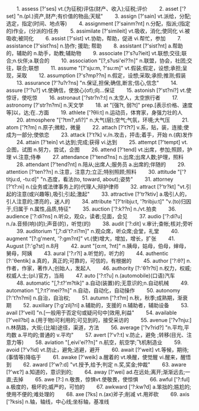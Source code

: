 　　1. assess [?'ses] vt.(为征税)评估(财产、收入);征税;评价
　　2. asset ['?set] "n.(pl.)资产,财产;有价值的物品;天赋"
　　3. assign [?'sain] vt.派给，分配;选定，指定(时间、地点等)
　　4. assignment [?'sainm?nt] n.分配，指派;(指定的)作业，(分派的)任务
　　5. assimilate [?'simileit] vt.吸收，消化;使同化 vi.被吸收;被同化
　　6. assist [?'sist] vt.协助，帮助，促进 vi.帮忙，参加
　　7. assistance [?'sist?ns] n.协作; 援助; 帮助
　　8. assistant [?'sist?nt] a.帮助的，辅助的 n.助手，助教;辅助物
　　9. associate [?'s?u?ieit] vt.联想;交往;联合;n.伙伴;a.联合的
　　10. association "[?,s?usi'ei??n]" n.联盟，协会，社团;交往，联合;联想
　　11. assume "[?'sju:m, ?'su:m]" vt.假装;假定，设想;承担;呈现，采取
　　12. assumption [?'s?mp??n] n.假定，设想;采取;承担;推测;假装
　　13. assurance [?'?u?r?ns] "n.保证,担保;确信,断言;信心,信念"
　　14. assure [?'?u?] vt.使确信，使放心(of);向…保证
　　15. astonish [?'st?ni?] vt.使惊讶，使吃惊
　　16. astronaut ['?str?n?:t] n.太空人，太空旅行者
　　17. astronomy [?'str?n?mi] n.天文学
　　18. at "[强?t, 弱?t]" prep.[表示价格、速度等]以，达;在..方面
　　19. athlete ['?θli:t] n.运动员，体育家，身强力壮的人
　　20. atmosphere "['?tm?,sfi?]" n.大气(层);空气;气氛，环境;大气压
　　21. atom ['?t?m] n.原子;微粒，微量
　　22. attach [?'t?t?] v.系，贴，装，连接;使成为一部分;使依恋
　　23. attack [?'t?k] v./n.攻击，抨击;着手，开始 n.(病)发作
　　24. attain [?'tein] vt.达到;完成;获得 vi.达到
　　25. attempt [?'tempt] vt.企图，试图 n.努力，尝试，企图
　　26. attend [?'tend] vt.出席，参加;照顾，护理 vi.注意;侍奉
　　27. attendance [?'tend?ns] n.出席;出席人数;护理，照料
　　28. attendant [?'tend?nt] n.陪从;出席人;服务员 a.出席的;伴随的
　　29. attention [?'ten??n] n.注意，注意力;立正;特别照顾;照料
　　30. attitude "['?titju:d, -tu:d]" "n.态度，看法(to, toward, about);姿势"
　　31. attorney [?'t?:ni] n.(业务或法律事务上的)代理人;辩护律师
　　32. attract [?'tr?kt] "vt.引起的注意(或兴趣等),吸引;引起;激起"
　　33. attractive [?'tr?ktiv] a.吸引人的，引人注意的;漂亮的，迷人的
　　34. attribute "[?'tribju:t, '?tribju:t]" "v.(to)归因于,归属于 n.属性,品质,特征"
　　35. auction ['?:k??n] n./vt.拍卖
　　36. audience ['?:di?ns] n.听众，观众，读者;见面，会见
　　37. audio ['?:di?u] n./a.音频(响)(的);声音(的)，听觉(的)
　　38. audit ['?:dit] v.审计;查帐;核对;旁听
　　39. auditorium "[,?:di't?:ri?m]" n.观众席，听众席;会堂，礼堂
　　40. augment "[?:ɡ'ment, '?:gm?nt]" vt.(使)增大，增加，增长，扩张
　　41. August [?:'ɡ?st] n.8月
　　42. aunt "[ɑ:nt, ?nt]" n.姨母，姑母，伯母，婶母，舅母，阿姨
　　43. aural ['?:r?l] a.听觉的，听力的
　　44. authentic [?:'θentik] a.真的，真正的;可靠的，可信的，有根据的
　　45. author ['?:θ?] n.作者，作家，著作人;创始人，发起人
　　46. authority [?:'θ?r?ti] n.权力，权威;权威人士;(pl.)官方，当局
　　47. auto ['?:t?u] n.(automobile)(口语)汽车
　　48. automatic "[,?:t?'m?tik]" a.自动(装置)的;无意识的;n.自动机械
　　49. automation "[,?:t?'mei??n]" n.自动，自动化，自动操作
　　50. autonomy [?:'t?n?mi] n.自治，自治权;
　　51. autumn ['?:t?m] n.秋，秋季;成熟期，渐衰期
　　52. auxiliary [?:ɡ'zilj?ri] a.辅助的，支援的 n.辅助者，辅助设备
　　53. avail [?'veil] "n.[一般用于否定句或疑问句中]效用,利益"
　　54. available [?'veil?bl] a.(用于物)可利用的;可见到的，接受采访的
　　55. avenue ['?v?nju:] n.林荫路，大街;(比喻)途径，渠道，方法
　　56. average ['?v?rid?] "n.平均,平均数 a.平均的;普通的 v.平均"
　　57. avert [?'v?:t] v.防止，避免 ;转移(目光、注意力等)
　　58. aviation "[,eivi'ei??n]" n.航空，航空学;飞机制造业
　　59. avoid [?'v?id] vt.防止，避免;逃避，避开
　　60. await [?'weit] vt.等候，期待;(事情等)降临于
　　61. awake [?'weik] a.醒着的 vt.唤醒，使觉醒 vi.醒来，醒悟到
　　62. award [?'w?:d] "vt.授予,给予;判定 n.奖,奖金;仲裁"
　　63. aware [?'wε?] a.知道的，意识到的;
　　64. away [?'wei] ad.在远处;离开;渐渐远去;一直;去掉
　　65. awe [?:] n.敬畏，惊惧vt.使敬畏，使惊惧
　　66. awful ['?:ful] a.极度的，极坏的;威严的，可怕的
　　67. awkward ['?:kw?d] a.笨拙的;尴尬的;使用不便的;难处理的
　　68. axe [?ks] n.(ax)斧子;削减 vt.用斧砍
　　69. axis ['?ksis] n.轴，轴线，中心线;坐标轴，基准线
